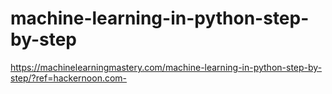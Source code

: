 # machine-learning-in-python-step-by-step

<https://machinelearningmastery.com/machine-learning-in-python-step-by-step/?ref=hackernoon.com->
